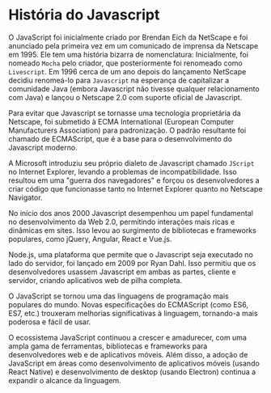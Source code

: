 # História do Javascript

O JavaScript foi inicialmente criado por Brendan Eich da NetScape e foi anunciado pela primeira vez em um comunicado de imprensa da Netscape em 1995. Ele tem uma história bizarra de nomenclatura: Inicialmente, foi nomeado `Mocha` pelo criador, que posteriormente foi renomeado como `Livescript`. Em 1996 cerca de um ano depois do lançamento NetScape decidiu renomeá-lo para `Javascript` na esperança de capitalizar a comunidade Java (embora Javascript não tivesse qualquer relacionamento com Java) e lançou o Netscape 2.0 com suporte oficial de Javascript.

Para evitar que Javascript se tornasse uma tecnologia proprietária da Netscape, foi submetido à ECMA International (European Computer Manufacturers Association) para padronização. O padrão resultante foi chamado de ECMAScript, que é a base para o desenvolvimento do Javascript moderno.

A Microsoft introduziu seu próprio dialeto de Javascript chamado `JScript` no Internet Explorer, levando a problemas de incompatibilidade. Isso resultou em uma "guerra dos navegadores" e forçou os desenvolvedores a criar código que funcionasse tanto no Internet Explorer quanto no Netscape Navigator.

No início dos anos 2000 Javascript desempenhou um papel fundamental no desenvolvimento da
Web 2.0, permitindo interações mais ricas e dinâmicas em sites. Isso levou ao surgimento de bibliotecas e frameworks populares, como jQuery, Angular, React e Vue.js.

Node.js, uma plataforma que permite que o Javascript seja executado no lado do servidor, foi lançado em 2009 por Ryan Dahl. Isso permitiu que os desenvolvedores usassem Javascript em ambas as partes, cliente e servidor, criando aplicativos web de pilha completa.

O JavaScript se tornou uma das linguagens de programação mais populares do mundo. Novas especificações do ECMAScript (como ES6, ES7, etc.) trouxeram melhorias significativas à linguagem, tornando-a mais poderosa e fácil de usar.

O ecossistema JavaScript continuou a crescer e amadurecer, com uma ampla gama de ferramentas, bibliotecas e frameworks para desenvolvedores web e de aplicativos móveis. Além disso, a adoção de JavaScript em áreas como desenvolvimento de aplicativos móveis (usando React Native) e desenvolvimento de desktop (usando Electron) continua a expandir o alcance da linguagem.

